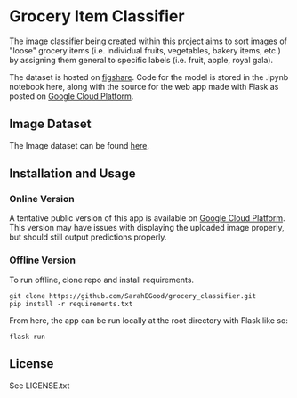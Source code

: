 # Grocery Item Classifier

The image classifier being created within this project aims to sort images of "loose" grocery items (i.e. individual fruits, vegetables, bakery items, etc.) by assigning them general to specific labels (i.e. fruit, apple, royal gala).

The dataset is hosted on [figshare](https://figshare.com/projects/Grocery_Classifier_Data/128429). Code for the model is stored in the .ipynb notebook here, along with the source for the web app made with Flask as posted on [Google Cloud Platform](http://grocery-classifier-335420.uc.r.appspot.com/).

## Image Dataset
The Image dataset can be found [here](https://figshare.com/projects/Grocery_Classifier_Data/128429).

## Installation and Usage

### Online Version

A tentative public version of this app is available on [Google Cloud Platform](http://grocery-classifier-335420.uc.r.appspot.com/). This version may have issues with displaying the uploaded image properly, but should still output predictions properly.

### Offline Version
To run offline, clone repo and install requirements.

```
git clone https://github.com/SarahEGood/grocery_classifier.git
pip install -r requirements.txt
```

From here, the app can be run locally at the root directory with Flask like so:

```
flask run
```


## License
See LICENSE.txt